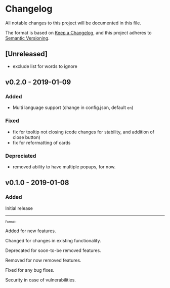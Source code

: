 # Changelog
All notable changes to this project will be documented in this file.

The format is based on [Keep a Changelog](https://keepachangelog.com/en/1.0.0/),
and this project adheres to [Semantic Versioning](https://semver.org/spec/v2.0.0.html).

## [Unreleased]


- exclude list for words to ignore

## v0.2.0 - 2019-01-09

### Added

- Multi language support (change in config.json, default `en`)

### Fixed

- fix for tooltip not closing (code changes for stability, and addition of close button)
- fix for reformatting of cards

### Depreciated

- removed ability to have multiple popups, for now.
 

## v0.1.0 - 2019-01-08

### Added

Initial release


-----

<sub><sup>
Format:

Added for new features.

Changed for changes in existing functionality.

Deprecated for soon-to-be removed features.

Removed for now removed features.

Fixed for any bug fixes.

Security in case of vulnerabilities.

</sub></sup>
